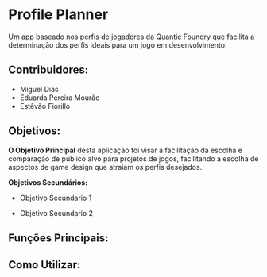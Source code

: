 # Profile Planner
Um app baseado nos perfis de jogadores da Quantic Foundry que facilita a determinação dos perfis ideais para um jogo em desenvolvimento.

## Contribuidores:
* Miguel Dias
* Eduarda Pereira Mourão
* Estêvão Fiorillo

## Objetivos:
**O Objetivo Principal** desta aplicação foi visar a facilitação da escolha e comparação de público alvo para projetos de jogos, facilitando a escolha de aspectos de game design que atraiam os perfis desejados.

**Objetivos Secundários:**

* Objetivo Secundario 1

* Objetivo Secundario 2

## Funções Principais:

## Como Utilizar: